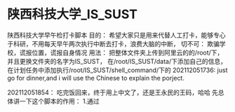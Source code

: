 # 陕西科技大学_IS_SUST
陕西科技大学早午检打卡脚本
目的：
  希望大家只是用来代替人工打卡，能够专心于科研，不用每天早午两次执行中断去打卡，浪费大脑的中断，
切不可：
  欺骗学校，谎报位置，谎报自身情况
用法：
  把整体文件夹上传到阿里云的的/root/下，并且更换文件夹的名字为IS_SUST，
  在/root/IS_SUST/data/下添加自己的信息，
  在计划任务中添加执行/root/IS_SUST/shell_command/下的
202112051736:
just go for dinner,and i will use the Chinese to explain the porject.

202112051854：
吃完饭回来，终于用上中文了，还是王永民的王码，哈哈
先总体讲一下这个脚本的作用：
1.通过
  
